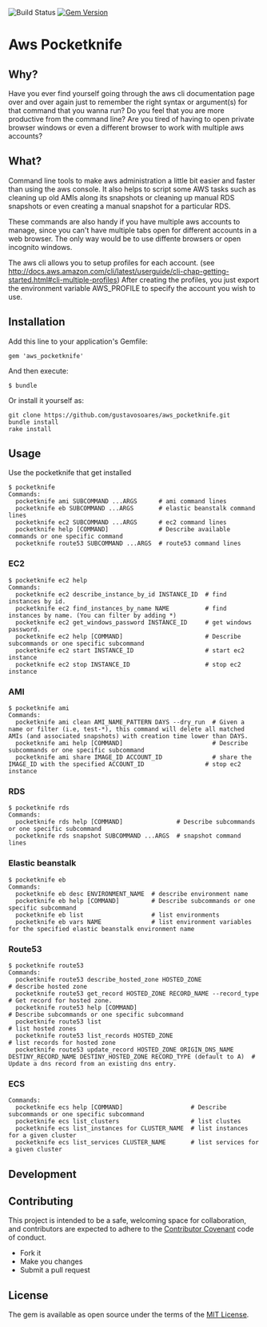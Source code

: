 ![Build Status](https://travis-ci.org/gustavosoares/aws_pocketknife.svg?branch=master)
[![Gem Version](https://badge.fury.io/rb/aws_pocketknife.svg)](https://badge.fury.io/rb/aws_pocketknife)

# Aws Pocketknife

## Why?

Have you ever find yourself going through the aws cli documentation page over and over again just to remember the right syntax or argument(s) for that command that you wanna run? Do you feel that you are more productive from the command line? Are you tired of having to open private browser windows or even a different browser to work with multiple aws accounts?

## What?

Command line tools to make aws administration a little bit easier and faster than using the aws console. It also helps to script some AWS tasks such as cleaning up
old AMIs along its snapshots or cleaning up manual RDS snapshots or even creating a manual snapshot for a particular RDS.

These commands are also handy if you have multiple aws accounts to manage, since you can't have multiple tabs open for
different accounts in a web browser. The only way would be to use diffente browsers or open incognito windows.

The aws cli allows you to setup profiles for each account. (see http://docs.aws.amazon.com/cli/latest/userguide/cli-chap-getting-started.html#cli-multiple-profiles) 
After creating the profiles, you just export the environment variable AWS_PROFILE to specify the account you wish to use.

## Installation

Add this line to your application's Gemfile:

```
gem 'aws_pocketknife'
```

And then execute:

    $ bundle

Or install it yourself as:

```
git clone https://github.com/gustavosoares/aws_pocketknife.git
bundle install
rake install
```

## Usage

Use the pocketknife that get installed

```
$ pocketknife 
Commands:
  pocketknife ami SUBCOMMAND ...ARGS      # ami command lines
  pocketknife eb SUBCOMMAND ...ARGS       # elastic beanstalk command lines
  pocketknife ec2 SUBCOMMAND ...ARGS      # ec2 command lines
  pocketknife help [COMMAND]              # Describe available commands or one specific command
  pocketknife route53 SUBCOMMAND ...ARGS  # route53 command lines

```

### EC2

```
$ pocketknife ec2 help
Commands:
  pocketknife ec2 describe_instance_by_id INSTANCE_ID  # find instances by id.
  pocketknife ec2 find_instances_by_name NAME          # find instances by name. (You can filter by adding *) 
  pocketknife ec2 get_windows_password INSTANCE_ID     # get windows password.
  pocketknife ec2 help [COMMAND]                       # Describe subcommands or one specific subcommand
  pocketknife ec2 start INSTANCE_ID                    # start ec2 instance
  pocketknife ec2 stop INSTANCE_ID                     # stop ec2 instance

```

### AMI

```
$ pocketknife ami
Commands:
  pocketknife ami clean AMI_NAME_PATTERN DAYS --dry_run  # Given a name or filter (i.e, test-*), this command will delete all matched AMIs (and associated snapshots) with creation time lower than DAYS.
  pocketknife ami help [COMMAND]                         # Describe subcommands or one specific subcommand
  pocketknife ami share IMAGE_ID ACCOUNT_ID              # share the IMAGE_ID with the specified ACCOUNT_ID                 # stop ec2 instance

```

### RDS

```
$ pocketknife rds
Commands:
  pocketknife rds help [COMMAND]               # Describe subcommands or one specific subcommand
  pocketknife rds snapshot SUBCOMMAND ...ARGS  # snapshot command lines

```

### Elastic beanstalk

```
$ pocketknife eb
Commands:
  pocketknife eb desc ENVIRONMENT_NAME  # describe environment name
  pocketknife eb help [COMMAND]         # Describe subcommands or one specific subcommand
  pocketknife eb list                   # list environments
  pocketknife eb vars NAME              # list environment variables for the specified elastic beanstalk environment name
```

### Route53

```
$ pocketknife route53
Commands:
  pocketknife route53 describe_hosted_zone HOSTED_ZONE                                                                              # describe hosted zone
  pocketknife route53 get_record HOSTED_ZONE RECORD_NAME --record_type                                                              # Get record for hosted zone.
  pocketknife route53 help [COMMAND]                                                                                                # Describe subcommands or one specific subcommand
  pocketknife route53 list                                                                                                          # list hosted zones
  pocketknife route53 list_records HOSTED_ZONE                                                                                      # list records for hosted zone
  pocketknife route53 update_record HOSTED_ZONE ORIGIN_DNS_NAME DESTINY_RECORD_NAME DESTINY_HOSTED_ZONE RECORD_TYPE (default to A)  # Update a dns record from an existing dns entry.
```

### ECS

```
Commands:
  pocketknife ecs help [COMMAND]                   # Describe subcommands or one specific subcommand
  pocketknife ecs list_clusters                    # list clustes
  pocketknife ecs list_instances for CLUSTER_NAME  # list instances for a given cluster
  pocketknife ecs list_services CLUSTER_NAME       # list services for a given cluster
```

## Development


## Contributing

This project is intended to be a safe, welcoming space for collaboration, and contributors are expected to adhere to the [Contributor Covenant](http://contributor-covenant.org) code of conduct.

   * Fork it
   * Make you changes
   * Submit a pull request

## License

The gem is available as open source under the terms of the [MIT License](http://opensource.org/licenses/MIT).

